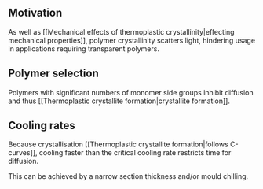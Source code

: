 ## Motivation
As well as [[Mechanical effects of thermoplastic crystallinity|effecting mechanical properties]], polymer crystallinity scatters light, hindering usage in applications requiring transparent polymers.

## Polymer selection
Polymers with significant numbers of monomer side groups inhibit diffusion and thus [[Thermoplastic crystallite formation|crystallite formation]].

## Cooling rates
Because crystallisation [[Thermoplastic crystallite formation|follows C-curves]], cooling faster than the critical cooling rate restricts time for diffusion.

This can be achieved by a narrow section thickness and/or mould chilling.

